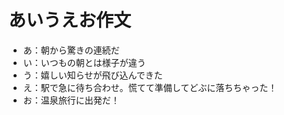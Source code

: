 # あいうえお作文
- あ：朝から驚きの連続だ
- い：いつもの朝とは様子が違う
- う：嬉しい知らせが飛び込んできた
- え：駅で急に待ち合わせ。慌てて準備してどぶに落ちちゃった！
- お：温泉旅行に出発だ！
